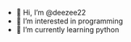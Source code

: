 - 👋 Hi, I’m @deezee22
- 👀 I’m interested in programming
- 🌱 I’m currently learning python

<!---
deezee22/deezee22 is a ✨ special ✨ repository because its `README.md` (this file) appears on your GitHub profile.
You can click the Preview link to take a look at your changes.
--->
